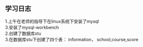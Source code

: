 ## 学习日志 

1.上午在老师的指导下在linux系统下安装了mysql    
3.安装了mysql-workbench    
2.创建了数据库stu   
3.在数据库stu下创建了四个表： information， school,course,score    
